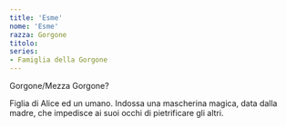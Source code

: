 ```yaml
---
title: 'Esme'
nome: 'Esme'
razza: Gorgone
titolo:
series:
- Famiglia della Gorgone
---
```


Gorgone/Mezza Gorgone?

Figlia di Alice ed un umano.
Indossa una mascherina magica, data dalla madre, che impedisce ai suoi occhi di pietrificare gli altri.
